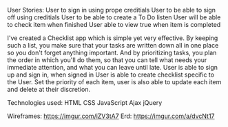 User Stories:
  User to sign in using prope creditials
  User to be able to sign off using creditials
  User to be able to create a To Do listen
  User will be able to check item when finished
  User able to view true when item is completed

  I've created a Checklist app which is simple yet very effective.
  By keeping such a list, you make sure that your tasks are written down all in one place so you don't forget anything important. And by prioritizing tasks, you plan the order in which you'll do them, so that you can tell what needs your immediate attention, and what you can leave until late.
  User is able to sign up and sign in, when signed in User is able to create checklist specific to the User. Set the priority of each item, user is also able to update each item and delete at their discretion.


Technologies used: HTML
CSS
JavaScript
Ajax
jQuery

Wireframes: https://imgur.com/iZV3tA7
Erd: https://imgur.com/a/dvcNt17

